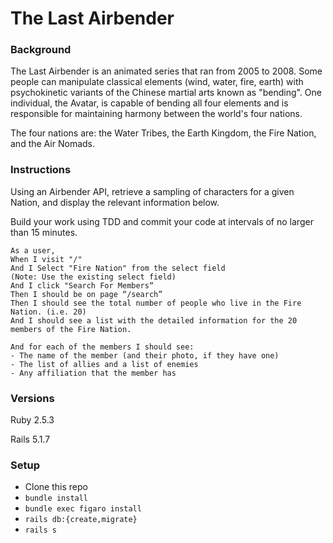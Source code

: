 # The Last Airbender

### Background

The Last Airbender is an animated series that ran from 2005 to 2008. Some people can manipulate classical elements (wind, water, fire, earth) with psychokinetic variants of the Chinese martial arts known as "bending". One individual, the Avatar, is capable of bending all four elements and is responsible for maintaining harmony between the world's four nations.

The four nations are: the Water Tribes, the Earth Kingdom, the Fire Nation, and the Air Nomads.

### Instructions

Using an Airbender API, retrieve a sampling of characters for a given Nation, and display the relevant information below.

Build your work using TDD and commit your code at intervals of no larger than 15 minutes.

```
As a user,
When I visit "/"
And I Select "Fire Nation" from the select field
(Note: Use the existing select field)
And I click "Search For Members“
Then I should be on page “/search”
Then I should see the total number of people who live in the Fire Nation. (i.e. 20)
And I should see a list with the detailed information for the 20 members of the Fire Nation.

And for each of the members I should see:
- The name of the member (and their photo, if they have one)
- The list of allies and a list of enemies
- Any affiliation that the member has
```
### Versions

Ruby 2.5.3

Rails 5.1.7

### Setup

- Clone this repo
- `bundle install`
- `bundle exec figaro install`
- `rails db:{create,migrate}`
- `rails s`
